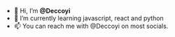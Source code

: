 - 👋 Hi, I’m **@Deccoyi**
- 🌱 I’m currently learning javascript, react and python
- 📫 You can reach me with @Deccoyi on most socials.

<!---
Deccoyi/Deccoyi is a ✨ special ✨ repository because its `README.md` (this file) appears on your GitHub profile.
You can click the Preview link to take a look at your changes.
--->
